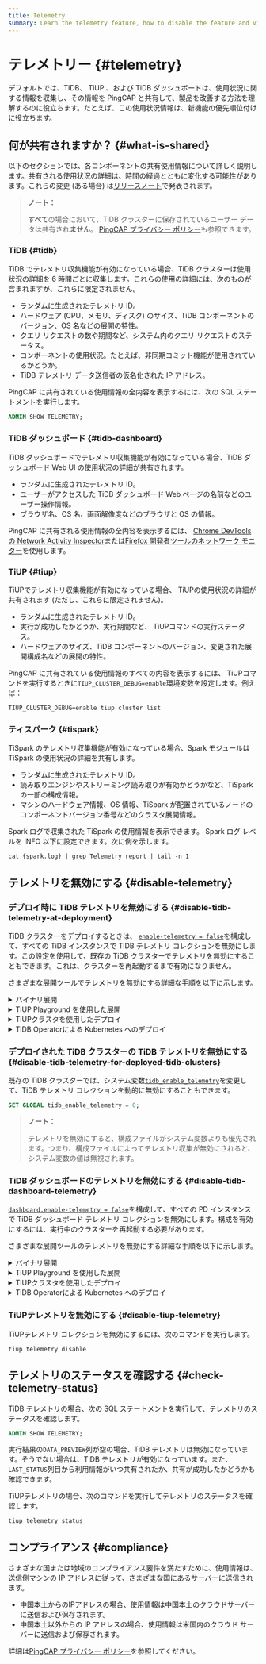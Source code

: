 ```yaml
---
title: Telemetry
summary: Learn the telemetry feature, how to disable the feature and view its status.
---
```


# テレメトリー {#telemetry}

デフォルトでは、TiDB、 TiUP 、および TiDB ダッシュボードは、使用状況に関する情報を収集し、その情報を PingCAP と共有して、製品を改善する方法を理解するのに役立ちます。たとえば、この使用状況情報は、新機能の優先順位付けに役立ちます。

## 何が共有されますか？ {#what-is-shared}

以下のセクションでは、各コンポーネントの共有使用情報について詳しく説明します。共有される使用状況の詳細は、時間の経過とともに変化する可能性があります。これらの変更 (ある場合) は[リリースノート](/releases/release-notes.md)で発表されます。

> **ノート：**
>
> **すべて**の場合において、TiDB クラスターに保存されているユーザー データは共有され<strong>ません</strong>。 [PingCAP プライバシー ポリシー](https://pingcap.com/privacy-policy)も参照できます。

### TiDB {#tidb}

TiDB でテレメトリ収集機能が有効になっている場合、TiDB クラスターは使用状況の詳細を 6 時間ごとに収集します。これらの使用の詳細には、次のものが含まれますが、これらに限定されません。

-   ランダムに生成されたテレメトリ ID。
-   ハードウェア (CPU、メモリ、ディスク) のサイズ、TiDB コンポーネントのバージョン、OS 名などの展開の特性。
-   クエリ リクエストの数や期間など、システム内のクエリ リクエストのステータス。
-   コンポーネントの使用状況。たとえば、非同期コミット機能が使用されているかどうか。
-   TiDB テレメトリ データ送信者の仮名化された IP アドレス。

PingCAP に共有されている使用情報の全内容を表示するには、次の SQL ステートメントを実行します。


```sql
ADMIN SHOW TELEMETRY;
```

### TiDB ダッシュボード {#tidb-dashboard}

TiDB ダッシュボードでテレメトリ収集機能が有効になっている場合、TiDB ダッシュボード Web UI の使用状況の詳細が共有されます。

-   ランダムに生成されたテレメトリ ID。
-   ユーザーがアクセスした TiDB ダッシュボード Web ページの名前などのユーザー操作情報。
-   ブラウザ名、OS 名、画面解像度などのブラウザと OS の情報。

PingCAP に共有される使用情報の全内容を表示するには、 [Chrome DevTools の Network Activity Inspector](https://developers.google.com/web/tools/chrome-devtools/network)または[Firefox 開発者ツールのネットワーク モニター](https://developer.mozilla.org/en-US/docs/Tools/Network_Monitor)を使用します。

### TiUP {#tiup}

TiUPでテレメトリ収集機能が有効になっている場合、 TiUPの使用状況の詳細が共有されます (ただし、これらに限定されません)。

-   ランダムに生成されたテレメトリ ID。
-   実行が成功したかどうか、実行期間など、 TiUPコマンドの実行ステータス。
-   ハードウェアのサイズ、TiDB コンポーネントのバージョン、変更された展開構成名などの展開の特性。

PingCAP に共有されている使用情報のすべての内容を表示するには、 TiUPコマンドを実行するときに`TIUP_CLUSTER_DEBUG=enable`環境変数を設定します。例えば：


```shell
TIUP_CLUSTER_DEBUG=enable tiup cluster list
```

### ティスパーク {#tispark}

TiSpark のテレメトリ収集機能が有効になっている場合、Spark モジュールは TiSpark の使用状況の詳細を共有します。

-   ランダムに生成されたテレメトリ ID。
-   読み取りエンジンやストリーミング読み取りが有効かどうかなど、TiSpark の一部の構成情報。
-   マシンのハードウェア情報、OS 情報、TiSpark が配置されているノードのコンポーネントバージョン番号などのクラスタ展開情報。

Spark ログで収集された TiSpark の使用情報を表示できます。 Spark ログ レベルを INFO 以下に設定できます。次に例を示します。

```shell
cat {spark.log} | grep Telemetry report | tail -n 1
```

## テレメトリを無効にする {#disable-telemetry}

### デプロイ時に TiDB テレメトリを無効にする {#disable-tidb-telemetry-at-deployment}

TiDB クラスターをデプロイするときは、 [`enable-telemetry = false`](/tidb-configuration-file.md#enable-telemetry-new-in-v402)を構成して、すべての TiDB インスタンスで TiDB テレメトリ コレクションを無効にします。この設定を使用して、既存の TiDB クラスターでテレメトリを無効にすることもできます。これは、クラスターを再起動するまで有効になりません。

さまざまな展開ツールでテレメトリを無効にする詳細な手順を以下に示します。

<details><summary>バイナリ展開</summary>

次の内容で構成ファイル`tidb_config.toml`を作成します。


```toml
enable-telemetry = false
```

上記の設定ファイルを有効にするには、TiDB の起動時に`--config=tidb_config.toml`コマンドライン パラメータを指定します。

詳細については、 [TiDBコンフィグレーションオプション](/command-line-flags-for-tidb-configuration.md#--config)と[TiDBコンフィグレーションファイル](/tidb-configuration-file.md#enable-telemetry-new-in-v402)を参照してください。

</details>

<details><summary>TiUP Playground を使用した展開</summary>

次の内容で構成ファイル`tidb_config.toml`を作成します。


```toml
enable-telemetry = false
```

TiUP Playground を起動するときに、上記の構成ファイルに`--db.config tidb_config.toml`コマンドライン パラメータを指定して有効にします。例えば：


```shell
tiup playground --db.config tidb_config.toml
```

詳細は[ローカル TiDBクラスタをすばやくデプロイする](/tiup/tiup-playground.md)を参照してください。

</details>

<details><summary>TiUPクラスタを使用したデプロイ</summary>

展開トポロジ ファイル`topology.yaml`を変更して、次の内容を追加します。


```yaml
server_configs:
  tidb:
    enable-telemetry: false
```

</details>

<details><summary>TiDB Operatorによる Kubernetes へのデプロイ</summary>

`spec.tidb.config.enable-telemetry: false` in `tidb-cluster.yaml`または TidbCluster カスタム リソースを構成します。

詳細は[TiDB Operatorを Kubernetes にデプロイ](https://docs.pingcap.com/tidb-in-kubernetes/stable/deploy-tidb-operator)を参照してください。

> **ノート：**
>
> この構成項目を有効にするには、 TiDB Operator v1.1.3 以降が必要です。

</details>

### デプロイされた TiDB クラスターの TiDB テレメトリを無効にする {#disable-tidb-telemetry-for-deployed-tidb-clusters}

既存の TiDB クラスターでは、システム変数[`tidb_enable_telemetry`](/system-variables.md#tidb_enable_telemetry-new-in-v402)を変更して、TiDB テレメトリ コレクションを動的に無効にすることもできます。


```sql
SET GLOBAL tidb_enable_telemetry = 0;
```

> **ノート：**
>
> テレメトリを無効にすると、構成ファイルがシステム変数よりも優先されます。つまり、構成ファイルによってテレメトリ収集が無効にされると、システム変数の値は無視されます。

### TiDB ダッシュボードのテレメトリを無効にする {#disable-tidb-dashboard-telemetry}

[`dashboard.enable-telemetry = false`](/pd-configuration-file.md#enable-telemetry)を構成して、すべての PD インスタンスで TiDB ダッシュボード テレメトリ コレクションを無効にします。構成を有効にするには、実行中のクラスターを再起動する必要があります。

さまざまな展開ツールのテレメトリを無効にする詳細な手順を以下に示します。

<details><summary>バイナリ展開</summary>

次の内容で構成ファイル`pd_config.toml`を作成します。


```toml
[dashboard]
enable-telemetry = false
```

PD を有効にするには、起動時に`--config=pd_config.toml`コマンドライン パラメータを指定します。

詳細については、 [PDコンフィグレーションフラグ](/command-line-flags-for-pd-configuration.md#--config)と[PDコンフィグレーションファイル](/pd-configuration-file.md#enable-telemetry)を参照してください。

</details>

<details><summary>TiUP Playground を使用した展開</summary>

次の内容で構成ファイル`pd_config.toml`を作成します。


```toml
[dashboard]
enable-telemetry = false
```

TiUP Playground を起動するときに、 `--pd.config pd_config.toml`コマンドライン パラメータを指定して有効にします。次に例を示します。


```shell
tiup playground --pd.config pd_config.toml
```

詳細は[ローカル TiDBクラスタをすばやくデプロイする](/tiup/tiup-playground.md)を参照してください。

</details>

<details><summary>TiUPクラスタを使用したデプロイ</summary>

展開トポロジ ファイル`topology.yaml`を変更して、次の内容を追加します。


```yaml
server_configs:
  pd:
    dashboard.enable-telemetry: false
```

</details>

<details><summary>TiDB Operatorによる Kubernetes へのデプロイ</summary>

`spec.pd.config.dashboard.enable-telemetry: false` in `tidb-cluster.yaml`または TidbCluster カスタム リソースを構成します。

詳細は[TiDB Operatorを Kubernetes にデプロイ](https://docs.pingcap.com/tidb-in-kubernetes/stable/deploy-tidb-operator)を参照してください。

> **ノート：**
>
> この構成項目を有効にするには、 TiDB Operator v1.1.3 以降が必要です。

</details>

### TiUPテレメトリを無効にする {#disable-tiup-telemetry}

TiUPテレメトリ コレクションを無効にするには、次のコマンドを実行します。


```shell
tiup telemetry disable
```

## テレメトリのステータスを確認する {#check-telemetry-status}

TiDB テレメトリの場合、次の SQL ステートメントを実行して、テレメトリのステータスを確認します。


```sql
ADMIN SHOW TELEMETRY;
```

実行結果の`DATA_PREVIEW`列が空の場合、TiDB テレメトリは無効になっています。そうでない場合は、TiDB テレメトリが有効になっています。また、 `LAST_STATUS`列目から利用情報がいつ共有されたか、共有が成功したかどうかも確認できます。

TiUPテレメトリの場合、次のコマンドを実行してテレメトリのステータスを確認します。


```shell
tiup telemetry status
```

## コンプライアンス {#compliance}

さまざまな国または地域のコンプライアンス要件を満たすために、使用情報は、送信側マシンの IP アドレスに従って、さまざまな国にあるサーバーに送信されます。

-   中国本土からのIPアドレスの場合、使用情報は中国本土のクラウドサーバーに送信および保存されます。
-   中国本土以外からの IP アドレスの場合、使用情報は米国内のクラウド サーバーに送信および保存されます。

詳細は[PingCAP プライバシー ポリシー](https://en.pingcap.com/privacy-policy/)を参照してください。
